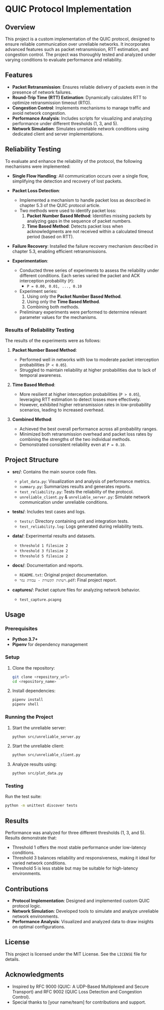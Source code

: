 # QUIC Protocol Implementation

## Overview
This project is a custom implementation of the QUIC protocol, designed to ensure reliable communication over unreliable networks. It incorporates advanced features such as packet retransmission, RTT estimation, and congestion control. The project was thoroughly tested and analyzed under varying conditions to evaluate performance and reliability.

## Features
- **Packet Retransmission**: Ensures reliable delivery of packets even in the presence of network failures.
- **Round-Trip Time (RTT) Estimation**: Dynamically calculates RTT to optimize retransmission timeout (RTO).
- **Congestion Control**: Implements mechanisms to manage traffic and avoid network congestion.
- **Performance Analysis**: Includes scripts for visualizing and analyzing performance under different thresholds (1, 3, and 5).
- **Network Simulation**: Simulates unreliable network conditions using dedicated client and server implementations.

## Reliability Testing
To evaluate and enhance the reliability of the protocol, the following mechanisms were implemented:

- **Single Flow Handling**: All communication occurs over a single flow, simplifying the detection and recovery of lost packets.

- **Packet Loss Detection**:
  - Implemented a mechanism to handle packet loss as described in chapter 5.3 of the QUIC protocol article.
  - Two methods were used to identify packet loss:
    1. **Packet Number Based Method**: Identifies missing packets by analyzing gaps in the sequence of packet numbers.
    2. **Time Based Method**: Detects packet loss when acknowledgments are not received within a calculated timeout period (based on RTT).

- **Failure Recovery**: Installed the failure recovery mechanism described in chapter 5.3, enabling efficient retransmissions.

- **Experimentation**:
  - Conducted three series of experiments to assess the reliability under different conditions. Each series varied the packet and ACK interception probability (`P`):
    - `P = 0.00, 0.01, ..., 0.10`
  - Experiment series:
    1. Using only the **Packet Number Based Method**.
    2. Using only the **Time Based Method**.
    3. Combining both methods.
  - Preliminary experiments were performed to determine relevant parameter values for the mechanisms.

### Results of Reliability Testing
The results of the experiments were as follows:

1. **Packet Number Based Method**:
   - Performed well in networks with low to moderate packet interception probabilities (`P < 0.05`).
   - Struggled to maintain reliability at higher probabilities due to lack of temporal awareness.

2. **Time Based Method**:
   - More resilient at higher interception probabilities (`P > 0.05`), leveraging RTT estimation to detect losses more effectively.
   - However, exhibited higher retransmission rates in low-probability scenarios, leading to increased overhead.

3. **Combined Method**:
   - Achieved the best overall performance across all probability ranges.
   - Minimized both retransmission overhead and packet loss rates by combining the strengths of the two individual methods.
   - Demonstrated consistent reliability even at `P = 0.10`.

## Project Structure
- **src/**: Contains the main source code files.
  - `plot_data.py`: Visualization and analysis of performance metrics.
  - `summary.py`: Summarizes results and generates reports.
  - `test_reliability.py`: Tests the reliability of the protocol.
  - `unreliable_client.py` & `unreliable_server.py`: Simulate network communication under unreliable conditions.

- **tests/**: Includes test cases and logs.
  - `tests/`: Directory containing unit and integration tests.
  - `test_reliability.log`: Logs generated during reliability tests.

- **data/**: Experimental results and datasets.
  - `threshold 1 filesize 2`
  - `threshold 3 filesize 2`
  - `threshold 5 filesize 2`

- **docs/**: Documentation and reports.
  - `README.txt`: Original project documentation.
  - `רשתות תקשורת - עבודת גמר.pdf`: Final project report.

- **captures/**: Packet capture files for analyzing network behavior.
  - `test_capture.pcapng`

## Usage
### Prerequisites
- **Python 3.7+**
- **Pipenv** for dependency management

### Setup
1. Clone the repository:
   ```bash
   git clone <repository_url>
   cd <repository_name>
   ```

2. Install dependencies:
   ```bash
   pipenv install
   pipenv shell
   ```

### Running the Project
1. Start the unreliable server:
   ```bash
   python src/unreliable_server.py
   ```

2. Start the unreliable client:
   ```bash
   python src/unreliable_client.py
   ```

3. Analyze results using:
   ```bash
   python src/plot_data.py
   ```

### Testing
Run the test suite:
```bash
python -m unittest discover tests
```

## Results
Performance was analyzed for three different thresholds (1, 3, and 5). Results demonstrate that:
- Threshold 1 offers the most stable performance under low-latency conditions.
- Threshold 3 balances reliability and responsiveness, making it ideal for varied network conditions.
- Threshold 5 is less stable but may be suitable for high-latency environments.

## Contributions
- **Protocol Implementation**: Designed and implemented custom QUIC protocol logic.
- **Network Simulation**: Developed tools to simulate and analyze unreliable network environments.
- **Performance Analysis**: Visualized and analyzed data to draw insights on optimal configurations.

## License
This project is licensed under the MIT License. See the `LICENSE` file for details.

## Acknowledgments
- Inspired by RFC 9000 (QUIC: A UDP-Based Multiplexed and Secure Transport) and RFC 9002 (QUIC Loss Detection and Congestion Control).
- Special thanks to [your name/team] for contributions and support.

